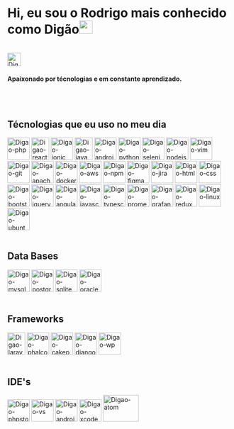 

# Hi, eu sou o Rodrigo mais conhecido como Digão<img src="https://raw.githubusercontent.com/kaueMarques/kaueMarques/master/hi.gif" height="30px">

<br>

<a href="https://www.linkedin.com/in/dig%C3%A3o-b9249084/" title="LinkedIn" alt="LinkedIn">
  <img alt="Digao-linkedIn" height="30" width="30" src="https://cdn.jsdelivr.net/gh/devicons/devicon/icons/linkedin/linkedin-original.svg" />
</a>

#### Apaixonado por técnologias e em constante aprendizado.

<br>
<br>


## Técnologias que eu uso no meu dia
<div style="display: inline_block">
  
  <img alt="Digao-php" title="PHP" height="50" width="50" src="https://cdn.jsdelivr.net/gh/devicons/devicon/icons/php/php-plain.svg" />
  <img alt="Digao-react" title="React/React-Native" height="50" width="40" src="https://cdn.jsdelivr.net/gh/devicons/devicon/icons/react/react-original-wordmark.svg" />
  <img alt="Digao-ionic" title="Ionic" height="50" width="50" src="https://cdn.jsdelivr.net/gh/devicons/devicon/icons/ionic/ionic-original-wordmark.svg" />
  <img alt="Digao-java" title="Java" height="50" width="40" src="https://cdn.jsdelivr.net/gh/devicons/devicon/icons/java/java-original-wordmark.svg" />
  <img alt="Digao-android" title="Android" height="50" width="50" src="https://cdn.jsdelivr.net/gh/devicons/devicon/icons/android/android-original-wordmark.svg" />
  <img alt="Digao-python" title="Python" height="50" width="50" src="https://cdn.jsdelivr.net/gh/devicons/devicon/icons/python/python-original-wordmark.svg" />
  <img alt="Digao-selenium" title="Selenium" height="50" width="50" src="https://cdn.jsdelivr.net/gh/devicons/devicon/icons/selenium/selenium-original.svg" />
  <img alt="Digao-nodejs" title="NodeJs" height="50" width="50" src="https://cdn.jsdelivr.net/gh/devicons/devicon/icons/nodejs/nodejs-plain-wordmark.svg" />
  <img alt="Digao-vim" title="Vim" height="50" width="50" src="https://cdn.jsdelivr.net/gh/devicons/devicon/icons/vim/vim-original.svg" />
  <img alt="Digao-git" title="Git" height="50" width="50" src="https://cdn.jsdelivr.net/gh/devicons/devicon/icons/git/git-plain-wordmark.svg" />
  <img alt="Digao-apache" title="Apache" height="50" width="50" src="https://cdn.jsdelivr.net/gh/devicons/devicon/icons/apache/apache-original-wordmark.svg" />  
  <img alt="Digao-docker" title="Docker" height="50" width="50" src="https://cdn.jsdelivr.net/gh/devicons/devicon/icons/docker/docker-original-wordmark.svg" />
  <img alt="Digao-aws" title="Aws" height="50" width="50" src="https://cdn.jsdelivr.net/gh/devicons/devicon/icons/amazonwebservices/amazonwebservices-plain-wordmark.svg" />
  <img alt="Digao-npm" title="Npm" height="50" width="50" src="https://cdn.jsdelivr.net/gh/devicons/devicon/icons/npm/npm-original-wordmark.svg" />
  <img alt="Digao-figma" title="Figma" height="50" width="50" src="https://cdn.jsdelivr.net/gh/devicons/devicon/icons/figma/figma-original.svg" />
  <img alt="Digao-jira" title="Jira" height="50" width="50" src="https://cdn.jsdelivr.net/gh/devicons/devicon/icons/jira/jira-original-wordmark.svg" />
  <img alt="Digao-html" title="HTML" height="50" width="50" src="https://cdn.jsdelivr.net/gh/devicons/devicon/icons/html5/html5-plain-wordmark.svg" />
  <img alt="Digao-css" title="CSS" height="50" width="50" src="https://cdn.jsdelivr.net/gh/devicons/devicon/icons/css3/css3-plain-wordmark.svg" />
  <img alt="Digao-bootstrap" title="Bootstrap" height="50" width="50" src="https://cdn.jsdelivr.net/gh/devicons/devicon/icons/bootstrap/bootstrap-original-wordmark.svg" />
  <img alt="Digao-jquery" title="Jquery" height="50" width="50" src="https://cdn.jsdelivr.net/gh/devicons/devicon/icons/jquery/jquery-plain-wordmark.svg" />
  <img alt="Digao-angular" title="Angular" height="50" width="50" src="https://cdn.jsdelivr.net/gh/devicons/devicon/icons/angularjs/angularjs-original.svg" />
  <img alt="Digao-javascript" title="Javascript" height="50" width="50" src="https://cdn.jsdelivr.net/gh/devicons/devicon/icons/javascript/javascript-original.svg" />
  <img alt="Digao-typescript" title="Typescript" height="50" width="50" src="https://cdn.jsdelivr.net/gh/devicons/devicon/icons/typescript/typescript-original.svg" />
  <img alt="Digao-prometheus" title="Prometheus" height="50" width="50" src="https://cdn.jsdelivr.net/gh/devicons/devicon/icons/prometheus/prometheus-original-wordmark.svg" />
  <img alt="Digao-grafana" title="Grafana" height="50" width="50" src="https://cdn.jsdelivr.net/gh/devicons/devicon/icons/grafana/grafana-original-wordmark.svg" />
  <img alt="Digao-redux" title="Redux" height="50" width="50" src="https://cdn.jsdelivr.net/gh/devicons/devicon/icons/redux/redux-original.svg" />
  <img alt="Digao-linux" title="Linux" height="50" width="50" src="https://cdn.jsdelivr.net/gh/devicons/devicon/icons/linux/linux-original.svg" />
  <img alt="Digao-ubuntu" title="Ubuntu" height="50" width="50" src="https://cdn.jsdelivr.net/gh/devicons/devicon/icons/ubuntu/ubuntu-plain-wordmark.svg" />
  <br/>
  <br/>



  ## Data Bases
  <img alt="Digao-mysql" title="Mysql" height="50" width="50" src="https://cdn.jsdelivr.net/gh/devicons/devicon/icons/mysql/mysql-original-wordmark.svg" />
  <img alt="Digao-postgresql" title="Postgre" height="50" width="50" src="https://cdn.jsdelivr.net/gh/devicons/devicon/icons/postgresql/postgresql-plain-wordmark.svg" />
  <img alt="Digao-sqlite" title="SQLite" height="50" width="50" src="https://cdn.jsdelivr.net/gh/devicons/devicon/icons/sqlite/sqlite-original-wordmark.svg" />
  <img alt="Digao-oracle" title="Oracle" height="50" width="50" src="https://cdn.jsdelivr.net/gh/devicons/devicon/icons/oracle/oracle-original.svg" />

  <br/>
  <br/>


  ## Frameworks
  <img alt="Digao-laravel" title="Laravel" height="50" width="40" src="https://cdn.jsdelivr.net/gh/devicons/devicon/icons/laravel/laravel-plain-wordmark.svg" />
  <img alt="Digao-phalcon" title="Phalcon" height="50" width="50" src="https://cdn.jsdelivr.net/gh/devicons/devicon/icons/phalcon/phalcon-original.svg" />
  <img alt="Digao-cakephp" title="CakePHP" height="50" width="50" src="https://cdn.jsdelivr.net/gh/devicons/devicon/icons/cakephp/cakephp-original.svg" />
  <img alt="Digao-django" title="Django" height="50" width="50" src="https://cdn.jsdelivr.net/gh/devicons/devicon/icons/django/django-plain-wordmark.svg" />
  <img alt="Digao-wp" title="Wordpress" height="50" width="50" src="https://cdn.jsdelivr.net/gh/devicons/devicon/icons/wordpress/wordpress-original.svg" />
  


  
  

  <br/>
  <br/>


  ## IDE's
  <img alt="Digao-phpstorm" title="PHPStorm" height="50" width="50" src="https://cdn.jsdelivr.net/gh/devicons/devicon/icons/phpstorm/phpstorm-original-wordmark.svg" />
  <img alt="Digao-vs" title="Visual Studio Code" height="50" width="50" src="https://cdn.jsdelivr.net/gh/devicons/devicon/icons/vscode/vscode-original-wordmark.svg" />  
  <img alt="Digao-androidstudio" title="Android Studio" height="50" width="50" src="https://cdn.jsdelivr.net/gh/devicons/devicon/icons/androidstudio/androidstudio-original.svg" />
  <img alt="Digao-xcode" title="XCode" height="50" width="50" src="https://cdn.jsdelivr.net/gh/devicons/devicon/icons/xcode/xcode-original.svg" />
  <img alt="Digao-atom" title="Atom" height="60" width="80" src="https://cdn.jsdelivr.net/gh/devicons/devicon/icons/atom/atom-original-wordmark.svg" />

</div>

<br/>

